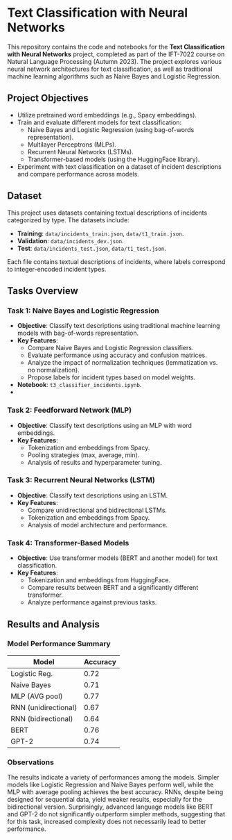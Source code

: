 # Text Classification with Neural Networks  

This repository contains the code and notebooks for the **Text Classification with Neural Networks** project, completed as part of the IFT-7022 course on Natural Language Processing (Autumn 2023). The project explores various neural network architectures for text classification, as well as traditional machine learning algorithms such as Naive Bayes and Logistic Regression.  

## Project Objectives  
- Utilize pretrained word embeddings (e.g., Spacy embeddings).  
- Train and evaluate different models for text classification:
  - Naive Bayes and Logistic Regression (using bag-of-words representation).  
  - Multilayer Perceptrons (MLPs).  
  - Recurrent Neural Networks (LSTMs).  
  - Transformer-based models (using the HuggingFace library).  
- Experiment with text classification on a dataset of incident descriptions and compare performance across models.  

## Dataset  
This project uses datasets containing textual descriptions of incidents categorized by type. The datasets include:  
- **Training**: `data/incidents_train.json`, `data/t1_train.json`.  
- **Validation**: `data/incidents_dev.json`.  
- **Test**: `data/incidents_test.json`, `data/t1_test.json`.  

Each file contains textual descriptions of incidents, where labels correspond to integer-encoded incident types.  

## Tasks Overview  

### Task 1: Naive Bayes and Logistic Regression  
- **Objective**: Classify text descriptions using traditional machine learning models with bag-of-words representation.  
- **Key Features**:  
  - Compare Naive Bayes and Logistic Regression classifiers.  
  - Evaluate performance using accuracy and confusion matrices.  
  - Analyze the impact of normalization techniques (lemmatization vs. no normalization).  
  - Propose labels for incident types based on model weights.  
- **Notebook**: `t3_classifier_incidents.ipynb`.
- 
### Task 2: Feedforward Network (MLP)  
- **Objective**: Classify text descriptions using an MLP with word embeddings.  
- **Key Features**:  
  - Tokenization and embeddings from Spacy.  
  - Pooling strategies (max, average, min).  
  - Analysis of results and hyperparameter tuning.  

### Task 3: Recurrent Neural Networks (LSTM)  
- **Objective**: Classify text descriptions using an LSTM.  
- **Key Features**:  
  - Compare unidirectional and bidirectional LSTMs.  
  - Tokenization and embeddings from Spacy.  
  - Analysis of model architecture and performance.  

### Task 4: Transformer-Based Models  
- **Objective**: Use transformer models (BERT and another model) for text classification.  
- **Key Features**:  
  - Tokenization and embeddings from HuggingFace.  
  - Compare results between BERT and a significantly different transformer.  
  - Analyze performance against previous tasks.

## Results and Analysis  
### Model Performance Summary  
| Model            | Accuracy |  
|------------------|----------|  
| Logistic Reg.    | 0.72     |  
| Naive Bayes      | 0.71     |  
| MLP (AVG pool)   | 0.77     |  
| RNN (unidirectional) | 0.67 |  
| RNN (bidirectional)  | 0.64 |  
| BERT             | 0.76     |  
| GPT-2            | 0.74     |  

### Observations  
The results indicate a variety of performances among the models. Simpler models like Logistic Regression and Naive Bayes perform well, while the MLP with average pooling achieves the best accuracy. RNNs, despite being designed for sequential data, yield weaker results, especially for the bidirectional version. Surprisingly, advanced language models like BERT and GPT-2 do not significantly outperform simpler methods, suggesting that for this task, increased complexity does not necessarily lead to better performance.  
 
